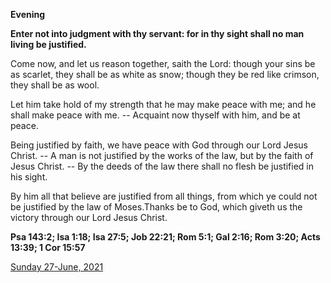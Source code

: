 **Evening**

**Enter not into judgment with thy servant: for in thy sight shall no man living be justified.**
 
Come now, and let us reason together, saith the Lord: though your sins be as scarlet, they shall be as white as snow; though they be red like crimson, they shall be as wool.
 
Let him take hold of my strength that he may make peace with me; and he shall make peace with me. -- Acquaint now thyself with him, and be at peace.
 
Being justified by faith, we have peace with God through our Lord Jesus Christ. -- A man is not justified by the works of the law, but by the faith of Jesus Christ. -- By the deeds of the law there shall no flesh be justified in his sight.
 
By him all that believe are justified from all things, from which ye could not be justified by the law of Moses.Thanks be to God, which giveth us the victory through our Lord Jesus Christ.  

**Psa 143:2; Isa 1:18; Isa 27:5; Job 22:21; Rom 5:1; Gal 2:16; Rom 3:20; Acts 13:39; 1 Cor 15:57**

[Sunday 27-June, 2021](https://t.me/daily_light)
